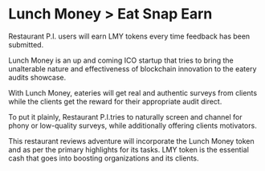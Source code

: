 # Lunch Money > Eat Snap Earn 

Restaurant P.I. users will earn LMY tokens every time feedback has been submitted.

Lunch Money is an up and coming ICO startup that tries to bring the unalterable nature and effectiveness of blockchain  innovation to the eatery audits showcase. 

With Lunch Money, eateries will get real and authentic surveys from clients while the clients get the reward for their appropriate audit direct.

To put it plainly, Restaurant P.I.tries to naturally screen and channel for phony or low-quality surveys, while additionally offering clients motivators.

This restaurant reviews adventure will incorporate the Lunch Money token and as per the primary highlights for its tasks. LMY token is the essential cash that goes into boosting organizations and its clients.


